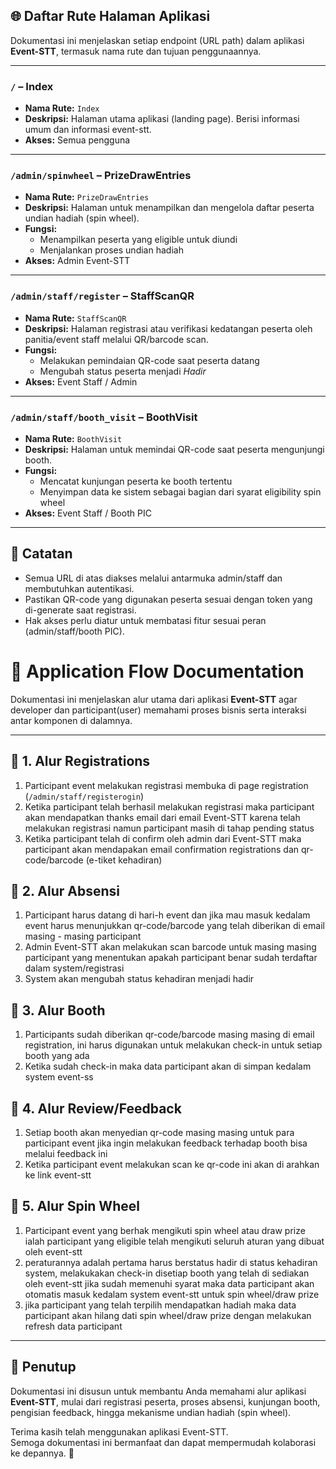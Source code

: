 ## 🌐 Daftar Rute Halaman Aplikasi

Dokumentasi ini menjelaskan setiap endpoint (URL path) dalam aplikasi **Event-STT**, termasuk nama rute dan tujuan penggunaannya.

---

### `/` – **Index**

- **Nama Rute:** `Index`
- **Deskripsi:** Halaman utama aplikasi (landing page). Berisi informasi umum dan informasi event-stt.
- **Akses:** Semua pengguna

---

### `/admin/spinwheel` – **PrizeDrawEntries**

- **Nama Rute:** `PrizeDrawEntries`
- **Deskripsi:** Halaman untuk menampilkan dan mengelola daftar peserta undian hadiah (spin wheel).
- **Fungsi:** 
  - Menampilkan peserta yang eligible untuk diundi
  - Menjalankan proses undian hadiah
- **Akses:** Admin Event-STT

---

### `/admin/staff/register` – **StaffScanQR**

- **Nama Rute:** `StaffScanQR`
- **Deskripsi:** Halaman registrasi atau verifikasi kedatangan peserta oleh panitia/event staff melalui QR/barcode scan.
- **Fungsi:**
  - Melakukan pemindaian QR-code saat peserta datang
  - Mengubah status peserta menjadi *Hadir*
- **Akses:** Event Staff / Admin

---

### `/admin/staff/booth_visit` – **BoothVisit**

- **Nama Rute:** `BoothVisit`
- **Deskripsi:** Halaman untuk memindai QR-code saat peserta mengunjungi booth.
- **Fungsi:**
  - Mencatat kunjungan peserta ke booth tertentu
  - Menyimpan data ke sistem sebagai bagian dari syarat eligibility spin wheel
- **Akses:** Event Staff / Booth PIC

---

## 📝 Catatan

- Semua URL di atas diakses melalui antarmuka admin/staff dan membutuhkan autentikasi.
- Pastikan QR-code yang digunakan peserta sesuai dengan token yang di-generate saat registrasi.
- Hak akses perlu diatur untuk membatasi fitur sesuai peran (admin/staff/booth PIC).


# 📘 Application Flow Documentation

Dokumentasi ini menjelaskan alur utama dari aplikasi **Event-STT** agar developer dan participant(user) memahami proses bisnis serta interaksi antar komponen di dalamnya.

---

## 🏁 1. Alur Registrations

1. Participant event melakukan registrasi membuka di page registration (`/admin/staff/registerogin`)
2. Ketika participant telah berhasil melakukan registrasi maka participant akan mendapatkan thanks email dari email Event-STT karena telah melakukan registrasi namun participant masih di tahap pending status
3. Ketika participant telah di confirm oleh admin dari Event-STT maka participant akan mendapakan email confirmation registrations dan qr-code/barcode (e-tiket kehadiran)

## 🏁 2. Alur Absensi

1. Participant harus datang di hari-h event dan jika mau masuk kedalam event harus menunjukkan qr-code/barcode yang telah diberikan di email masing - masing participant
2. Admin Event-STT akan melakukan scan barcode untuk masing masing participant yang menentukan apakah participant benar sudah terdaftar dalam system/registrasi
3. System akan mengubah status kehadiran menjadi hadir


## 🏁 3. Alur Booth

1. Participants sudah diberikan qr-code/barcode masing masing di email registration, ini harus digunakan untuk melakukan check-in untuk setiap booth yang ada
2. Ketika sudah check-in maka data participant akan di simpan kedalam system event-ss

## 🏁 4. Alur Review/Feedback

1. Setiap booth akan menyedian qr-code masing masing untuk para participant event jika ingin melakukan feedback terhadap booth bisa melalui feedback ini
2. Ketika participant event melakukan scan ke qr-code ini akan di arahkan ke link event-stt

## 🏁 5. Alur Spin Wheel

1. Participant event yang berhak mengikuti spin wheel atau draw prize ialah participant yang eligible telah mengikuti seluruh aturan yang dibuat oleh event-stt
2. peraturannya adalah pertama harus berstatus hadir di status kehadiran system, melakukakan check-in disetiap booth yang telah di sediakan oleh event-stt jika sudah memenuhi syarat maka data participant akan otomatis masuk kedalam system event-stt untuk spin wheel/draw prize
3. jika participant yang telah terpilih mendapatkan hadiah maka data participant akan hilang dati spin wheel/draw prize dengan melakukan refresh data participant 

---

## 📩 Penutup

Dokumentasi ini disusun untuk membantu Anda memahami alur aplikasi **Event-STT**, mulai dari registrasi peserta, proses absensi, kunjungan booth, pengisian feedback, hingga mekanisme undian hadiah (spin wheel).

Terima kasih telah menggunakan aplikasi Event-STT.  
Semoga dokumentasi ini bermanfaat dan dapat mempermudah kolaborasi ke depannya. 🎉